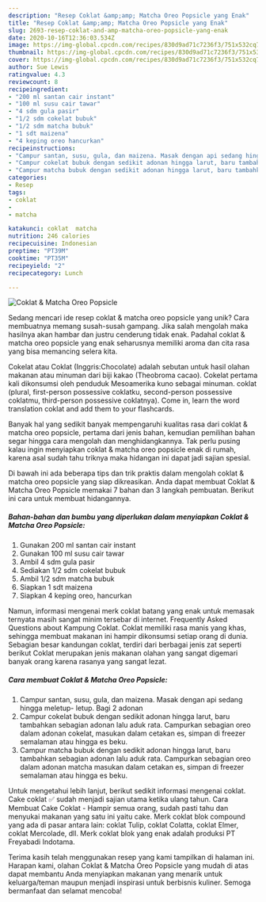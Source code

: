 ```yaml
---
description: "Resep Coklat &amp;amp; Matcha Oreo Popsicle yang Enak"
title: "Resep Coklat &amp;amp; Matcha Oreo Popsicle yang Enak"
slug: 2693-resep-coklat-and-amp-matcha-oreo-popsicle-yang-enak
date: 2020-10-16T12:36:03.534Z
image: https://img-global.cpcdn.com/recipes/830d9ad71c7236f3/751x532cq70/coklat-matcha-oreo-popsicle-foto-resep-utama.jpg
thumbnail: https://img-global.cpcdn.com/recipes/830d9ad71c7236f3/751x532cq70/coklat-matcha-oreo-popsicle-foto-resep-utama.jpg
cover: https://img-global.cpcdn.com/recipes/830d9ad71c7236f3/751x532cq70/coklat-matcha-oreo-popsicle-foto-resep-utama.jpg
author: Sue Lewis
ratingvalue: 4.3
reviewcount: 8
recipeingredient:
- "200 ml santan cair instant"
- "100 ml susu cair tawar"
- "4 sdm gula pasir"
- "1/2 sdm cokelat bubuk"
- "1/2 sdm matcha bubuk"
- "1 sdt maizena"
- "4 keping oreo hancurkan"
recipeinstructions:
- "Campur santan, susu, gula, dan maizena. Masak dengan api sedang hingga meletup- letup. Bagi 2 adonan"
- "Campur cokelat bubuk dengan sedikit adonan hingga larut, baru tambahkan sebagian adonan lalu aduk rata. Campurkan sebagian oreo dalam adonan cokelat, masukan dalam cetakan es, simpan di freezer semalaman atau hingga es beku."
- "Campur matcha bubuk dengan sedikit adonan hingga larut, baru tambahkan sebagian adonan lalu aduk rata. Campurkan sebagian oreo dalam adonan matcha masukan dalam cetakan es, simpan di freezer semalaman atau hingga es beku."
categories:
- Resep
tags:
- coklat
- 
- matcha

katakunci: coklat  matcha 
nutrition: 246 calories
recipecuisine: Indonesian
preptime: "PT39M"
cooktime: "PT35M"
recipeyield: "2"
recipecategory: Lunch

---
```



![Coklat &amp; Matcha Oreo Popsicle](https://img-global.cpcdn.com/recipes/830d9ad71c7236f3/751x532cq70/coklat-matcha-oreo-popsicle-foto-resep-utama.jpg)

Sedang mencari ide resep coklat &amp; matcha oreo popsicle yang unik? Cara membuatnya memang susah-susah gampang. Jika salah mengolah maka hasilnya akan hambar dan justru cenderung tidak enak. Padahal coklat &amp; matcha oreo popsicle yang enak seharusnya memiliki aroma dan cita rasa yang bisa memancing selera kita.

Cokelat atau Coklat (Inggris:Chocolate) adalah sebutan untuk hasil olahan makanan atau minuman dari biji kakao (Theobroma cacao). Cokelat pertama kali dikonsumsi oleh penduduk Mesoamerika kuno sebagai minuman. coklat (plural, first-person possessive coklatku, second-person possessive coklatmu, third-person possessive coklatnya). Come in, learn the word translation coklat and add them to your flashcards.

Banyak hal yang sedikit banyak mempengaruhi kualitas rasa dari coklat &amp; matcha oreo popsicle, pertama dari jenis bahan, kemudian pemilihan bahan segar hingga cara mengolah dan menghidangkannya. Tak perlu pusing kalau ingin menyiapkan coklat &amp; matcha oreo popsicle enak di rumah, karena asal sudah tahu triknya maka hidangan ini dapat jadi sajian spesial.


Di bawah ini ada beberapa tips dan trik praktis dalam mengolah coklat &amp; matcha oreo popsicle yang siap dikreasikan. Anda dapat membuat Coklat &amp; Matcha Oreo Popsicle memakai 7 bahan dan 3 langkah pembuatan. Berikut ini cara untuk membuat hidangannya.

<!--inarticleads1-->

##### Bahan-bahan dan bumbu yang diperlukan dalam menyiapkan Coklat &amp; Matcha Oreo Popsicle:

1. Gunakan 200 ml santan cair instant
1. Gunakan 100 ml susu cair tawar
1. Ambil 4 sdm gula pasir
1. Sediakan 1/2 sdm cokelat bubuk
1. Ambil 1/2 sdm matcha bubuk
1. Siapkan 1 sdt maizena
1. Siapkan 4 keping oreo, hancurkan


Namun, informasi mengenai merk coklat batang yang enak untuk memasak ternyata masih sangat minim tersebar di internet. Frequently Asked Questions about Kampung Coklat. Coklat memiliki rasa manis yang khas, sehingga membuat makanan ini hampir dikonsumsi setiap orang di dunia. Sebagian besar kandungan coklat, terdiri dari berbagai jenis zat seperti berikut  Coklat merupakan jenis makanan olahan yang sangat digemari banyak orang karena rasanya yang sangat lezat. 

<!--inarticleads2-->

##### Cara membuat Coklat &amp; Matcha Oreo Popsicle:

1. Campur santan, susu, gula, dan maizena. Masak dengan api sedang hingga meletup- letup. Bagi 2 adonan
1. Campur cokelat bubuk dengan sedikit adonan hingga larut, baru tambahkan sebagian adonan lalu aduk rata. Campurkan sebagian oreo dalam adonan cokelat, masukan dalam cetakan es, simpan di freezer semalaman atau hingga es beku.
1. Campur matcha bubuk dengan sedikit adonan hingga larut, baru tambahkan sebagian adonan lalu aduk rata. Campurkan sebagian oreo dalam adonan matcha masukan dalam cetakan es, simpan di freezer semalaman atau hingga es beku.


Untuk mengetahui lebih lanjut, berikut sedikit informasi mengenai coklat. Cake coklat ✅ sudah menjadi sajian utama ketika ulang tahun. Cara Membuat Cake Coklat - Hampir semua orang, sudah pasti tahu dan menyukai makanan yang satu ini yaitu cake. Merk coklat blok compound yang ada di pasar antara lain: coklat Tulip, coklat Colatta, coklat Elmer, coklat Mercolade, dll. Merk coklat blok yang enak adalah produksi PT Freyabadi Indotama. 

Terima kasih telah menggunakan resep yang kami tampilkan di halaman ini. Harapan kami, olahan Coklat &amp; Matcha Oreo Popsicle yang mudah di atas dapat membantu Anda menyiapkan makanan yang menarik untuk keluarga/teman maupun menjadi inspirasi untuk berbisnis kuliner. Semoga bermanfaat dan selamat mencoba!

